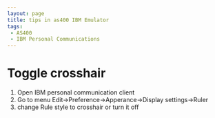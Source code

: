```yaml
---
layout: page
title: tips in as400 IBM Emulator
tags:
 - AS400
 - IBM Personal Communications
---
```


# Toggle crosshair

1. Open IBM personal communication client
2. Go to menu Edit->Preference->Apperance->Display settings->Ruler
3. change Rule style to crosshair or turn it off
